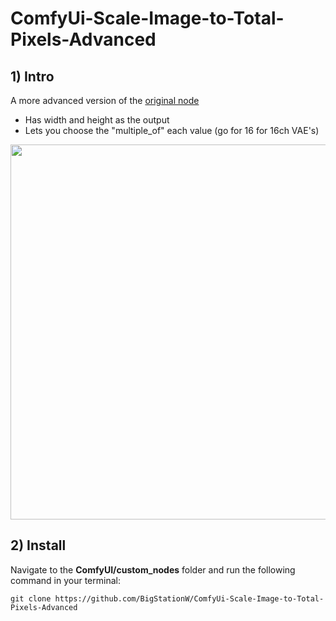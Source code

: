 # ComfyUi-Scale-Image-to-Total-Pixels-Advanced
## 1) Intro
A more advanced version of the [original node](https://github.com/comfyanonymous/ComfyUI/blob/fe01885acf892de636b1b2743903812099bd42e3/comfy_extras/nodes_post_processing.py#L249)
- Has width and height as the output
- Lets you choose the "multiple_of" each value (go for 16 for 16ch VAE's)

<img src="https://github.com/user-attachments/assets/ce19fd59-ab54-4f4a-a58d-6699c8bcc394" width="600" />

## 2) Install
Navigate to the **ComfyUI/custom_nodes** folder and run the following command in your terminal:

```git clone https://github.com/BigStationW/ComfyUi-Scale-Image-to-Total-Pixels-Advanced```
